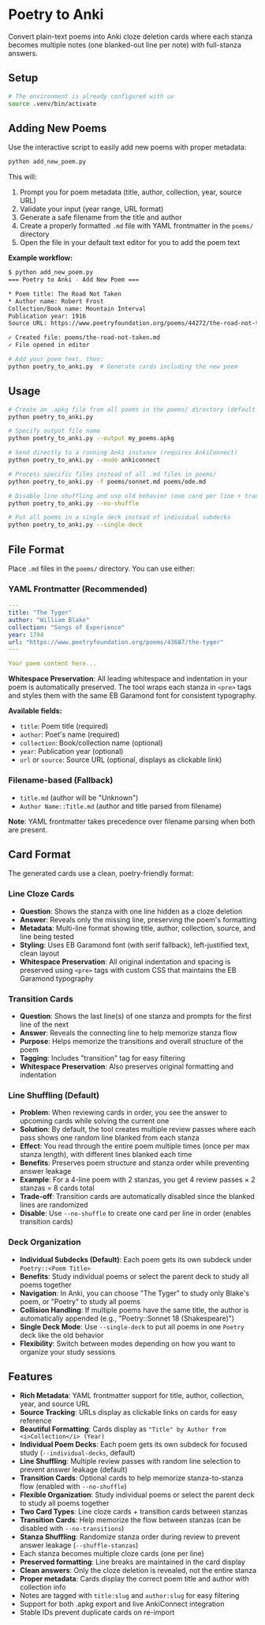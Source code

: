 # Poetry to Anki

Convert plain-text poems into Anki cloze deletion cards where each stanza becomes multiple notes (one blanked-out line per note) with full-stanza answers.

## Setup

```bash
# The environment is already configured with uv
source .venv/bin/activate
```

## Adding New Poems

Use the interactive script to easily add new poems with proper metadata:

```bash
python add_new_poem.py
```

This will:

1. Prompt you for poem metadata (title, author, collection, year, source URL)
2. Validate your input (year range, URL format)
3. Generate a safe filename from the title and author
4. Create a properly formatted `.md` file with YAML frontmatter in the `poems/` directory
5. Open the file in your default text editor for you to add the poem text

**Example workflow:**

```bash
$ python add_new_poem.py
=== Poetry to Anki - Add New Poem ===

* Poem title: The Road Not Taken
* Author name: Robert Frost
Collection/Book name: Mountain Interval
Publication year: 1916
Source URL: https://www.poetryfoundation.org/poems/44272/the-road-not-taken

✓ Created file: poems/the-road-not-taken.md
✓ File opened in editor

# Add your poem text, then:
python poetry_to_anki.py  # Generate cards including the new poem
```

## Usage

```bash
# Create an .apkg file from all poems in the poems/ directory (default behavior)
python poetry_to_anki.py

# Specify output file name
python poetry_to_anki.py --output my_poems.apkg

# Send directly to a running Anki instance (requires AnkiConnect)
python poetry_to_anki.py --mode ankiconnect

# Process specific files instead of all .md files in poems/
python poetry_to_anki.py -f poems/sonnet.md poems/ode.md

# Disable line shuffling and use old behavior (one card per line + transitions)
python poetry_to_anki.py --no-shuffle

# Put all poems in a single deck instead of individual subdecks
python poetry_to_anki.py --single-deck
```

## File Format

Place `.md` files in the `poems/` directory. You can use either:

### YAML Frontmatter (Recommended)

```yaml
---
title: "The Tyger"
author: "William Blake"
collection: "Songs of Experience"
year: 1794
url: "https://www.poetryfoundation.org/poems/43687/the-tyger"
---

Your poem content here...
```

**Whitespace Preservation**: All leading whitespace and indentation in your poem is automatically preserved. The tool wraps each stanza in `<pre>` tags and styles them with the same EB Garamond font for consistent typography.

**Available fields:**

- `title`: Poem title (required)
- `author`: Poet's name (required)  
- `collection`: Book/collection name (optional)
- `year`: Publication year (optional)
- `url` or `source`: Source URL (optional, displays as clickable link)

### Filename-based (Fallback)

- `title.md` (author will be "Unknown")
- `Author Name::Title.md` (author and title parsed from filename)

**Note**: YAML frontmatter takes precedence over filename parsing when both are present.

## Card Format

The generated cards use a clean, poetry-friendly format:

### Line Cloze Cards

- **Question**: Shows the stanza with one line hidden as a cloze deletion
- **Answer**: Reveals only the missing line, preserving the poem's formatting
- **Metadata**: Multi-line format showing title, author, collection, source, and line being tested
- **Styling**: Uses EB Garamond font (with serif fallback), left-justified text, clean layout
- **Whitespace Preservation**: All original indentation and spacing is preserved using `<pre>` tags with custom CSS that maintains the EB Garamond typography

### Transition Cards

- **Question**: Shows the last line(s) of one stanza and prompts for the first line of the next
- **Answer**: Reveals the connecting line to help memorize stanza flow
- **Purpose**: Helps memorize the transitions and overall structure of the poem
- **Tagging**: Includes "transition" tag for easy filtering
- **Whitespace Preservation**: Also preserves original formatting and indentation

### Line Shuffling (Default)

- **Problem**: When reviewing cards in order, you see the answer to upcoming cards while solving the current one
- **Solution**: By default, the tool creates multiple review passes where each pass shows one random line blanked from each stanza
- **Effect**: You read through the entire poem multiple times (once per max stanza length), with different lines blanked each time
- **Benefits**: Preserves poem structure and stanza order while preventing answer leakage
- **Example**: For a 4-line poem with 2 stanzas, you get 4 review passes × 2 stanzas = 8 cards total
- **Trade-off**: Transition cards are automatically disabled since the blanked lines are randomized
- **Disable**: Use `--no-shuffle` to create one card per line in order (enables transition cards)

### Deck Organization

- **Individual Subdecks (Default)**: Each poem gets its own subdeck under `Poetry::<Poem Title>`
- **Benefits**: Study individual poems or select the parent deck to study all poems together
- **Navigation**: In Anki, you can choose "The Tyger" to study only Blake's poem, or "Poetry" to study all poems
- **Collision Handling**: If multiple poems have the same title, the author is automatically appended (e.g., "Poetry::Sonnet 18 (Shakespeare)")
- **Single Deck Mode**: Use `--single-deck` to put all poems in one `Poetry` deck like the old behavior
- **Flexibility**: Switch between modes depending on how you want to organize your study sessions

## Features

- **Rich Metadata**: YAML frontmatter support for title, author, collection, year, and source URL
- **Source Tracking**: URLs display as clickable links on cards for easy reference
- **Beautiful Formatting**: Cards display as `"Title" by Author from <i>Collection</i> (Year)`
- **Individual Poem Decks**: Each poem gets its own subdeck for focused study (`--individual-decks`, default)
- **Line Shuffling**: Multiple review passes with random line selection to prevent answer leakage (default)
- **Transition Cards**: Optional cards to help memorize stanza-to-stanza flow (enabled with `--no-shuffle`)
- **Flexible Organization**: Study individual poems or select the parent deck to study all poems together
- **Two Card Types**: Line cloze cards + transition cards between stanzas
- **Transition Cards**: Help memorize the flow between stanzas (can be disabled with `--no-transitions`)
- **Stanza Shuffling**: Randomize stanza order during review to prevent answer leakage (`--shuffle-stanzas`)
- Each stanza becomes multiple cloze cards (one per line)
- **Preserved formatting**: Line breaks are maintained in the card display
- **Clean answers**: Only the cloze deletion is revealed, not the entire stanza
- **Proper metadata**: Cards display the correct poem title and author with collection info
- Notes are tagged with `title:slug` and `author:slug` for easy filtering
- Support for both .apkg export and live AnkiConnect integration
- Stable IDs prevent duplicate cards on re-import
